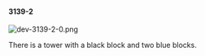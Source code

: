 #### 3139-2
![dev-3139-2-0.png](https://github.com/lil-lab/nlvr/raw/master/nlvr/dev/images/1/dev-3139-2-0.png "dev-3139-2-0.png")

There is a tower with a black block and two blue blocks.